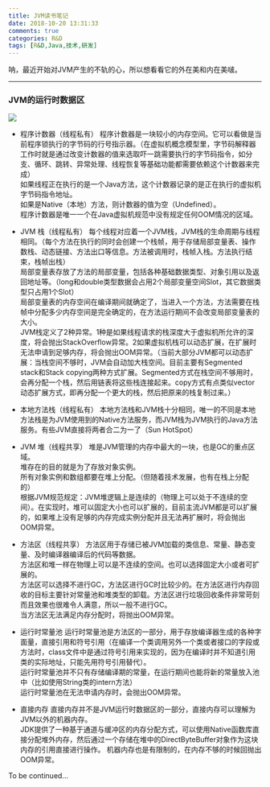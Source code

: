 ```yaml
---
title: JVM读书笔记
date: 2018-10-20 13:31:33
comments: true
categories: R&D
tags: [R&D,Java,技术,研发]
---
```

呐，最近开始对JVM产生的不轨的心，所以想看看它的外在美和内在美啵。  

---
### JVM的运行时数据区
![](http://wx4.sinaimg.cn/mw690/ad108d28ly1fwlgwcnvmgj20si0i90ty.jpg)  

* 程序计数器（线程私有）
    程序计数器是一块较小的内存空间。它可以看做是当前程序锁执行的字节码的行号指示器。（在虚拟机概念模型里，字节码解释器工作时就是通过改变计数器的值来选取吓一跳需要执行的字节码指令，如分支、循环、跳转、异常处理、线程恢复等基础功能都需要依赖这个计数器来完成）  
    如果线程正在执行的是一个Java方法，这个计数器记录的是正在执行的虚拟机字节码指令地址。  
    如果是Native（本地）方法，则计数器的值为空（Undefined）。  
    程序计数器是唯一一个在Java虚拟机规范中没有规定任何OOM情况的区域。
<!--more-->  
* JVM 栈（线程私有）
    每个线程对应着一个JVM栈，JVM栈的生命周期与线程相同。（每个方法在执行的同时会创建一个栈帧，用于存储局部变量表、操作数栈、动态链接、方法出口等信息。方法被调用时，栈帧入栈。方法执行结束，栈帧出栈）  
    局部变量表存放了方法的局部变量，包括各种基础数据类型、对象引用以及返回地址等。（long和double类型数据会占用2个局部变量空间Slot，其它数据类型只占用1个Slot）  
    局部变量表的内存空间在编译期间就确定了，当进入一个方法，方法需要在栈帧中分配多少内存空间是完全确定的，在方法运行期间不会改变局部变量表的大小。  
    JVM栈定义了2种异常。1种是如果线程请求的栈深度大于虚拟机所允许的深度，将会抛出StackOverflow异常。2如果虚拟机栈可以动态扩展，在扩展时无法申请到足够内存，将会抛出OOM异常。（当前大部分JVM都可以动态扩展：当栈空间不够时，JVM会自动加大栈空间。目前主要有Segmented stack和Stack copying两种方式扩展。Segmented方式在栈空间不够用时，会再分配一个栈，然后用链表将这些栈连接起来。copy方式有点类似vector动态扩展方式，即再分配一个更大的栈，然后把原来的栈复制过来。）  

* 本地方法栈（线程私有）
    本地方法栈和JVM栈十分相同，唯一的不同是本地方法栈是为JVM使用到的Native方法服务，而JVM栈为JVM执行的Java方法服务。有些JVM直接将两者合二为一了（Sun HotSpot）  

* JVM 堆（线程共享）
    堆是JVM管理的内存中最大的一块，也是GC的重点区域。  
    堆存在的目的就是为了存放对象实例。  
    所有对象实例和数组都要在堆上分配。（但随着技术发展，也有在栈上分配的）  
    根据JVM规范规定：JVM堆逻辑上是连续的（物理上可以处于不连续的空间）。在实现时，堆可以固定大小也可以扩展的，目前主流JVM都是可以扩展的，如果堆上没有足够的内存完成实例分配并且无法再扩展时，将会抛出OOM异常。  

* 方法区（线程共享）
    方法区用于存储已被JVM加载的类信息、常量、静态变量、及时编译器编译后的代码等数据。  
    方法区和堆一样在物理上可以是不连续的空间。也可以选择固定大小或者可扩展的。  
    方法区可以选择不进行GC，方法区进行GC时比较少的。在方法区进行内存回收的目标主要针对常量池和堆类型的卸载。方法区进行垃圾回收条件非常苛刻而且效果也很难令人满意，所以一般不进行GC。  
    当方法区无法满足内存分配时，将抛出OOM异常。  

* 运行时常量池
    运行时常量池是方法区的一部分，用于存放编译器生成的各种字面量，直接引用和符号引用（在编译一个类调用另外一个类或者接口的字段或方法时，class文件中是通过符号引用来实现的，因为在编译时并不知道引用类的实际地址，只能先用符号引用替代）。  
    运行时常量池并不只有存储编译期的常量，在运行期间也能将新的常量放入池中（比如使用String类的intern方法）  
    运行时常量池在无法申请内存时，会抛出OOM异常。  

* 直接内存
    直接内存并不是JVM运行时数据区的一部分，直接内存可以理解为JVM以外的机器内存。  
    JDK提供了一种基于通道与缓冲区的内存分配方式，可以使用Native函数库直接分配堆外内存，然后通过一个存储在堆中的DirectByteBuffer对象作为这块内存的引用直接进行操作。 机器内存也是有限制的，在内存不够的时候回抛出OOM异常。  


To be continued...